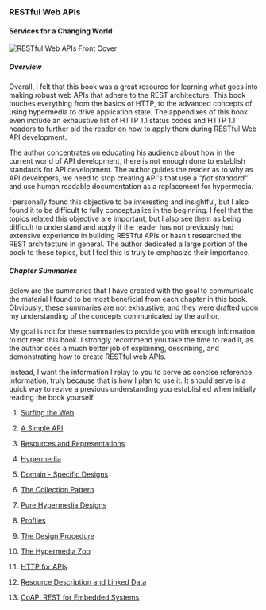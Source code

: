 ### RESTful Web APIs
#### Services for a Changing World

![RESTful Web APIs Front Cover](http://restfulwebapis.com/images/rwa-cover.jpg)

##### Overview

Overall, I felt that this book was a great resource for learning what goes into making robust web APIs that adhere to the REST architecture. This book touches everything from the basics of HTTP, to the advanced concepts of using hypermedia to drive application state. The appendixes of this book even include an exhaustive list of HTTP 1.1 status codes and HTTP 1.1 headers to further aid the reader on how to apply them during RESTful Web API development.

The author concentrates on educating his audience about how in the current world of API development, there is not enough done to establish standards for API development. The author guides the reader as to why as API developers, we need to stop creating API's that use a _"fiat standard"_ and use human readable documentation as a replacement for hypermedia.

I personally found this objective to be interesting and insightful, but I also found it to be difficult to fully conceptualize in the beginning. I feel that the topics related this objective are important, but I also see them as being difficult to understand and apply if the reader has not previously had extensive experience in building RESTful APIs or hasn't researched the REST architecture in general. The author dedicated a large portion of the book to these topics, but I feel this is truly to emphasize their importance.

##### Chapter Summaries

Below are the summaries that I have created with the goal to communicate the material I found to be most beneficial from each chapter in this book. Obviously, these summaries are not exhaustive, and they were drafted upon my understanding of the concepts communicated by the author.

My goal is not for these summaries to provide you with enough information to not read this book. I strongly recommend you take the time to read it, as the author does a much better job of explaining, describing, and demonstrating how to create RESTful web APIs.

Instead, I want the information I relay to you to serve as concise reference information, truly because that is how I plan to use it. It should serve is a quick way to revive a previous understanding you established when initially reading the book yourself.

  1. [Surfing the Web](chapter_1.md)

  2. [A Simple API](chapter_2.md)

  3. [Resources and Representations](chapter_3.md)

  4. [Hypermedia](chapter_4.md)

  5. [Domain - Specific Designs](chapter_5.md)

  6. [The Collection Pattern](chapter_6.md)

  7. [Pure Hypermedia Designs](chapter_7.md)

  8. [Profiles](chapter_8.md)

  9. [The Design Procedure](chapter_9.md)

  10. [The Hypermedia Zoo](chapter_10.md)

  11. [HTTP for APIs](chapter_11.md)

  12. [Resource Description and Linked Data](chapter_12.md)

  13. [CoAP: REST for Embedded Systems](chapter_13.md)
